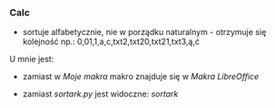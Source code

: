 ### Calc
- sortuje alfabetycznie, nie w porządku naturalnym - otrzymuje się kolejność np.:
0,01,1,a,c,txt2,txt20,txt21,txt3,ą,ć

U mnie jest:

- zamiast w *Moje makra* makro znajduje się w *Makra LibreOffice*

- zamiast *sortark.py* jest widoczne: *sortark*
